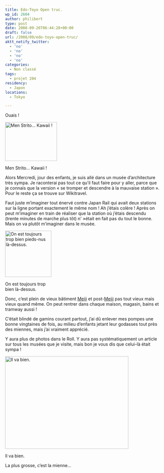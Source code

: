```yaml
---
title: Edo-Toyo Open truc.
wp_id: 2604
author: philibert
type: post
date: 2008-09-26T06:44:28+00:00
draft: false
url: /2008/09/edo-toyo-open-truc/
aktt_notify_twitter:
  - 'no'
  - 'no'
  - 'no'
  - 'no'
categories:
  - Non classé
tags:
  - projet 204
residency:
  - Japon
locations:
  - Tokyo

---
```

Ouais !

<div id="attachment_219" class="wp-caption " style="max-width: 168px">
  <a href="{{< aws >}}/uploads/img_2357.jpg"><img class="size-medium wp-image-219  " title="img_2357" src="{{< aws >}}/uploads/img_2357.jpg" alt="Men Strito... Kawaii !" width="168" height="126" /></a>
  
  <p class="wp-caption-text">
    Men Strito... Kawaii !
  </p>
</div>

Alors Mercredi, jour des enfants, je suis allé dans un musée d&rsquo;architecture très sympa. Je raconterai pas tout ce qu&rsquo;il faut faire pour y aller, parce que je connais que la version « se tromper et descendre à la mauvaise station ». Pour le reste ça se trouve sur Wikitravel.

Faut juste m&rsquo;imaginer tout énervé contre Japan Rail qui avait deux stations sur la ligne portant exactement le même nom ! Ah j&rsquo;étais colère ! Après on peut m&rsquo;imaginer en train de réaliser que la station où j&rsquo;étais descendu (trente minutes de marche plus tôt) n' »était en fait pas du tout le bonne. Mais on va plutôt m&rsquo;imaginer dans le musée.

<div id="attachment_220" class="wp-caption " style="max-width: 150px">
  <a href="{{< aws >}}/uploads/img_2368.jpg"><img class="size-thumbnail wp-image-220 " title="img_2368" src="{{< aws >}}/uploads/img_2368.jpg" alt="On est toujours trop bien pieds-nus là-dessus." width="150" height="150" /></a>
  
  <p class="wp-caption-text">
    On est toujours trop bien là-dessus.
  </p>
</div>

Donc, c&rsquo;est plein de vieux bâtiment <a title="Meiji" href="https://fr.wikipedia.org/wiki/Ère_Meiji" target="_blank">Meiji</a> et post-<a title="Meiji" href="https://fr.wikipedia.org/wiki/Ère_Meiji" target="_blank">Meiji</a> pas tout vieux mais vieux quand même. On peut rentrer dans chaque maison, magasin, bains et tramway aussi !

C&rsquo;était blindé de gamins courant partout, j&rsquo;ai dû enlever mes pompes une bonne vingtaines de fois, au milieu d&rsquo;enfants jetant leur godasses tout près des miennes, mais j&rsquo;ai vraiment apprécié.

Y aura plus de photos dans le Roll. Y aura pas systématiquement un article sur tous les musées que je visite, mais bon je vous dis que celui-là était sympa !

<div id="attachment_221" class="wp-caption aligncenter" style="max-width: 400px">
  <a href="{{< aws >}}/uploads/img_2343.jpg"><img class="size-full wp-image-221 " title="img_2343" src="{{< aws >}}/uploads/img_2343.jpg" alt="Il va bien." width="400" height="300" /></a>
  
  <p class="wp-caption-text">
    Il va bien.
  </p>
</div>

La plus grosse, c&rsquo;est la mienne&#8230;